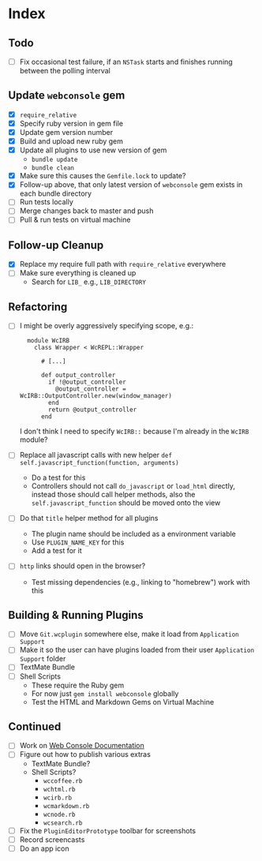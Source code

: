 # Index

## Todo

* [ ] Fix occasional test failure, if an `NSTask` starts and finishes running between the polling interval

## Update `webconsole` gem

* [x] `require_relative`
* [x] Specify ruby version in gem file
* [x] Update gem version number
* [x] Build and upload new ruby gem
* [x] Update all plugins to use new version of gem
	* `bundle update`
	* `bundle clean`
* [x] Make sure this causes the `Gemfile.lock` to update?
* [x] Follow-up above, that only latest version of `webconsole` gem exists in each bundle directory
* [ ] Run tests locally
* [ ] Merge changes back to master and push
* [ ] Pull & run tests on virtual machine

## Follow-up Cleanup

* [x] Replace my require full path with `require_relative` everywhere
* [ ] Make sure everything is cleaned up
	* Search for `LIB_` e.g., `LIB_DIRECTORY`

## Refactoring

* [ ] I might be overly aggressively specifying scope, e.g.:

		module WcIRB
		  class Wrapper < WcREPL::Wrapper
		  
		  	# [...]
		  
		    def output_controller
		      if !@output_controller
		        @output_controller = WcIRB::OutputController.new(window_manager)
		      end
		      return @output_controller
		    end
	
	I don't think I need to specify `WcIRB::` because I'm already in the `WcIRB` module?
* [ ] Replace all javascript calls with new helper `def self.javascript_function(function, arguments)`
	* Do a test for this
	* Controllers should not call `do_javascript` or `load_html` directly, instead those should call helper methods, also the `self.javascript_function` should be moved onto the view
* [ ] Do that `title` helper method for all plugins
	* The plugin name should be included as a environment variable
	* Use `PLUGIN_NAME_KEY` for this
	* Add a test for it
* [ ] `http` links should open in the browser?
	* Test missing dependencies (e.g., linking to "homebrew") work with this

## Building & Running Plugins

* [ ] Move `Git.wcplugin` somewhere else, make it load from `Application Support`
* [ ] Make it so the user can have plugins loaded from their user `Application Support` folder
* [ ] TextMate Bundle
* [ ] Shell Scripts
	* These require the Ruby gem
	* For now just `gem install webconsole` globally
	* Test the HTML and Markdown Gems on Virtual Machine

## Continued

* [ ] Work on [Web Console Documentation](Tasks/Web%20Console%20Documentation.md)
* [ ] Figure out how to publish various extras
	* TextMate Bundle?
	* Shell Scripts?
		* `wccoffee.rb`
		* `wchtml.rb`
		* `wcirb.rb`
		* `wcmarkdown.rb`
		* `wcnode.rb`
		* `wcsearch.rb`
* [ ] Fix the `PluginEditorPrototype` toolbar for screenshots
* [ ] Record screencasts
* [ ] Do an app icon